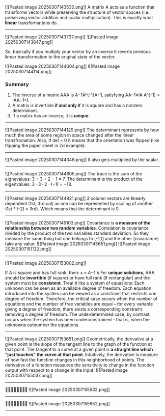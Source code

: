 
![[Pasted image 20250307143530.png]]
A matrix A acts as a function that transforms vectors while preserving the structure of vector spaces (i.e., preserving vector addition and scalar multiplication). This is exactly what **linear** transformations do.

---

![[Pasted image 20250307143737.png]]
![[Pasted image 20250307143847.png]]

So, basically if you multiply your vector by an inverse it reverts previous linear transformation to the original state of the vector.

![[Pasted image 20250307144004.png]]
![[Pasted image 20250307144114.png]]

### **Summary**

1. The inverse of a matrix AAA is A−1A^{-1}A−1, satisfying AA−1=IA A^{-1} = IAA−1=I.
2. A matrix is invertible **if and only if** it is square and has a nonzero determinant.
3. If a matrix has an inverse, it is **unique**.

---

![[Pasted image 20250307144129.png]]
The determinant represents by how much the area of some region in space changed after the linear transfromation. Also, if det < 0 it means that the orientation was flipped (like flipping the paper sheet in 2d example).

---
![[Pasted image 20250307144346.png]]
It also gets multiplied by the scalar.

---

![[Pasted image 20250307144805.png]]
The trace is the sum of the eignevalues: 3 + 3 + 2 − 1 = 7. 
The determinant is the product of the eigenvalues: 3 · 3 · 2 · (−1) = −18.

---

![[Pasted image 20250307144921.png]]
2 column vectors are linearly dependent (1st, 3rd col) as one can be represented by scaling of another (1st * (-2) = 3rd). Which means that the determinant is 0.

---

![[Pasted image 20250307145103.png]]
Covariance is **a measure of the relationship between two random variables**.
Correlation is covariance divided by the product of the two variables standard deviation. So they measure the same thing but one belongs to [-1,1] and the other (covariance) take any value.
![[Pasted image 20250307145651.png]]
![[Pasted image 20250307151132.png]]

---

![[Pasted image 20250307153002.png]]

If A is square and has full rank, then: x = A−1 b
For **unique solutions**, AAA should be **invertible** (if square) or have full rank (if rectangular) and the system must be **consistent**.
Treat it like a system of equasions:
Each unknown can be seen as an available degree of freedom. Each equation introduced into the system can be viewed as a constraint that restricts one degree of freedom. Therefore, the critical case occurs when the number of equations and the number of free variables are equal – for every variable giving a degree of freedom, there exists a corresponding constraint removing a degree of freedom. The underdetermined case, by contrast, occurs when the system has been underconstrained – that is, when the unknowns outnumber the equations.

---

![[Pasted image 20250307153651.png]]
Geometrically, the derivative at a given point is the slope of the tangent line to the graph of the function at that point. The tangent to a curve at a given point is **a straight line which “just touches” the curve at that point**.
Intuitively, the derivative is measure of how fast the function changes in this neighborhood of points.
The derivative of a function measures the sensitivity to change in the function output with respect to a change in the input.
![[Pasted image 20250307155037.png]]

---
🚩🚩🚩🚩🚩🚩🚩🚩
![[Pasted image 20250307155532.png]]

---

🚩🚩🚩🚩🚩🚩🚩🚩
![[Pasted image 20250307155652.png]]

---
